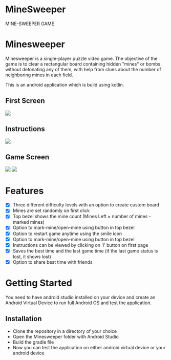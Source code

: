# MineSweeper
MINE-SWEEPER GAME

# Minesweeper
Minesweeper is a single-player puzzle video game. The objective of the game is to clear a rectangular board containing hidden "mines" or bombs without detonating any of them, with help from clues about the number of neighboring mines in each field.

This is an android application which is build using kotlin.

## First Screen
![](MainPage.png)

## Instructions
![](Instructions.png)

## Game Screen
![](GamePage.png)
![](GamePlay.png)

# Features
- [x] Three different difficulty levels with an option to create custom board
- [x] Mines are set randomly on first click
- [x] Top bezel shows the mine count (Mines Left = number of mines - marked mines)
- [x] Option to mark-mine/open-mine using button in top bezel
- [x] Option to restart game anytime using the smile icon
- [x] Option to mark-mine/open-mine using button in top bezel
- [x] Instructions can be viewed by clicking on 'i' button on first page
- [x] Saves the best time and the last game time (if the last game status is lost, it shows lost)
- [x] Option to share best time with friends

# Getting Started
You need to have android studio installed on your device and create an Android Virtual Device to run full Android OS and test the application.

## Installation
* Clone the repository in a directory of your choice
* Open the Minesweeper folder with Android Studio
* Build the gradle file
* Now you can test the application on either android virtual device or your android device
